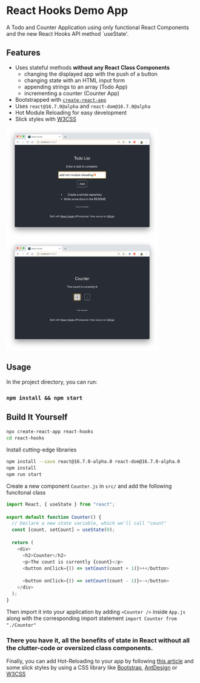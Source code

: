 # React Hooks Demo App

A Todo and Counter Application using only functional React Components and the new React Hooks API method `useState'.

## Features

- Uses stateful methods **without any React Class Components**
  - changing the displayed app with the push of a button
  - changing state with an HTML input form
  - appending strings to an array (Todo App)
  - incrementing a counter (Counter App)
- Bootstrapped with [`create-react-app`](https://github.com/facebook/create-react-app)
- Uses `react@16.7.0@alpha` and `react-dom@16.7.0@alpha`
- Hot Module Reloading for easy development
- Slick styles with [W3CSS](https://www.w3schools.com/w3css)

<img width=400 height="auto" src="docs/screenshot-todos.png">
<img width=400 height="auto" src="docs/screenshot-counter.png">

## Usage

In the project directory, you can run:

### `npm install && npm start`

## Build It Yourself

```bash
npx create-react-app react-hooks
cd react-hooks
```

Install cutting-edge libraries

```bash
npm install --save react@16.7.0-alpha.0 react-dom@16.7.0-alpha.0
npm install
npm run start
```

Create a new component `Counter.js` in `src/` and add the following funcitonal class

```javascript
import React, { useState } from "react";

export default function Counter() {
  // Declare a new state variable, which we'll call "count"
  const [count, setCount] = useState(0);

  return (
    <div>
      <h2>Counter</h2>
      <p>The count is currently {count}</p>
      <button onClick={() => setCount(count + 1)}>+</button>

      <button onClick={() => setCount(count - 1)}>-</button>
    </div>
  );
}
```

Then import it into your application by adding `<Counter />` inside `App.js` along with the corresponding import statement `import Counter from "./Counter"`

### There you have it, all the benefits of state in React without all the clutter-code or oversized class components.

Finally, you can add Hot-Reloading to your app by following [this article](https://medium.com/@ryardley/react-hooks-not-magic-just-arrays-cd4f1857236e) and some slick styles by using a CSS library like [Bootstrap](getbootstrap.com), [AntDesign](ant.design) or [W3CSS](https://www.w3schools.com/w3css)

